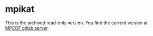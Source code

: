 # mpikat

This is the archived read-only version. You find the current version at [MPCDF gitlab server](https://gitlab.mpcdf.mpg.de/mpifr-bdg/psrdada_cpp).
